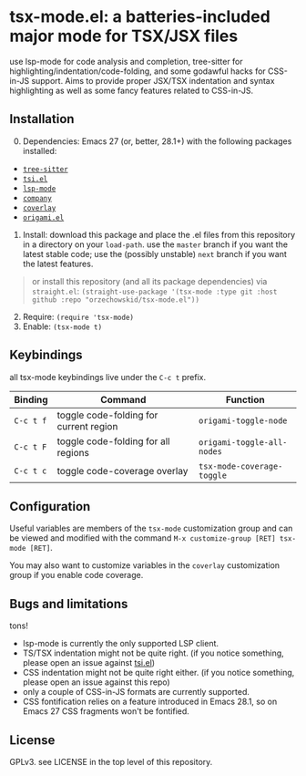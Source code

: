 # tsx-mode.el: a batteries-included major mode for TSX/JSX files

use lsp-mode for code analysis and completion, tree-sitter for highlighting/indentation/code-folding, and some godawful hacks for CSS-in-JS support.  Aims to provide proper JSX/TSX indentation and syntax highlighting as well as some fancy features related to CSS-in-JS.

## Installation

0. Dependencies:
Emacs 27 (or, better, 28.1+) with the following packages installed:
 - [`tree-sitter`](https://emacs-tree-sitter.github.io/installation/)
 - [`tsi.el`](https://github.com/orzechowskid/tsi.el)
 - [`lsp-mode`](https://github.com/emacs-lsp/lsp-mode)
 - [`company`](https://github.com/company-mode/company-mode)
 - [`coverlay`](https://github.com/twada/coverlay.el)
 - [`origami.el`](https://github.com/gregsexton/origami.el)
1. Install: download this package and place the .el files from this repository in a directory on your `load-path`.  use the `master` branch if you want the latest stable code; use the (possibly unstable) `next` branch if you want the latest features.

> or install this repository (and all its package dependencies) via `straight.el`: `(straight-use-package '(tsx-mode :type git :host github :repo "orzechowskid/tsx-mode.el"))`
2. Require: `(require 'tsx-mode)`
3. Enable: `(tsx-mode t)`

## Keybindings

all tsx-mode keybindings live under the `C-c t` prefix.

| Binding   | Command                                | Function                   |
| --        | --                                     | --                         |
| `C-c t f` | toggle code-folding for current region | `origami-toggle-node`      |
| `C-c t F` | toggle code-folding for all regions    | `origami-toggle-all-nodes` |
| `C-c t c` | toggle code-coverage overlay           | `tsx-mode-coverage-toggle` |

## Configuration

Useful variables are members of the `tsx-mode` customization group and can be viewed and modified with the command `M-x customize-group [RET] tsx-mode [RET]`.

You may also want to customize variables in the `coverlay` customization group if you enable code coverage.

## Bugs and limitations

tons!

- lsp-mode is currently the only supported LSP client.
- TS/TSX indentation might not be quite right.  (if you notice something, please open an issue against [tsi.el](https://github.com/orzechowskid/tsi.el))
- CSS indentation might not be quite right either.  (if you notice something, please open an issue against this repo)
- only a couple of CSS-in-JS formats are currently supported.
- CSS fontification relies on a feature introduced in Emacs 28.1, so on Emacs 27 CSS fragments won't be fontified.

## License

GPLv3.  see LICENSE in the top level of this repository.
